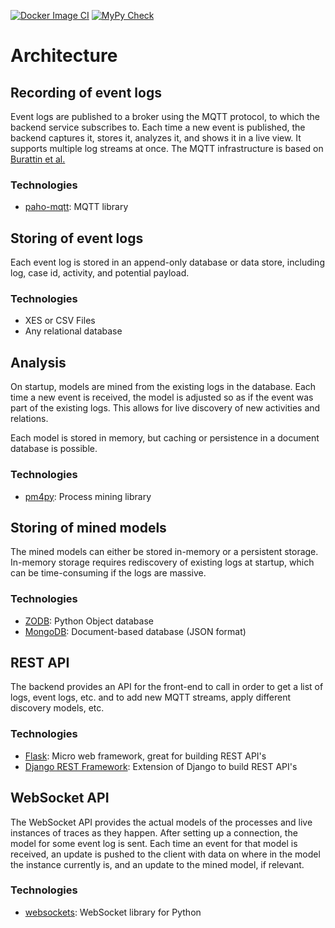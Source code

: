 [![Docker Image CI](https://github.com/Process-Mining-Group-9/backend/actions/workflows/docker-image.yml/badge.svg)](https://github.com/Process-Mining-Group-9/backend/actions/workflows/docker-image.yml)
[![MyPy Check](https://github.com/Process-Mining-Group-9/backend/actions/workflows/mypy.yml/badge.svg)](https://github.com/Process-Mining-Group-9/backend/actions/workflows/mypy.yml)

# Architecture

## Recording of event logs
Event logs are published to a broker using the MQTT protocol, to which the backend service subscribes to. Each time a new event is published, the backend captures it, stores it, analyzes it, and shows it in a live view. It supports multiple log streams at once. The MQTT infrastructure is based on [Burattin et al.](https://orbit.dtu.dk/en/publications/mqtt-xes-real-time-telemetry-for-process-event-data)

### Technologies 
* [paho-mqtt](https://pypi.org/project/paho-mqtt/): MQTT library

## Storing of event logs
Each event log is stored in an append-only database or data store, including log, case id, activity, and potential payload.

### Technologies
* XES or CSV Files
* Any relational database

## Analysis 
On startup, models are mined from the existing logs in the database. Each time a new event is received, the model is adjusted so as if the event was part of the existing logs. This allows for live discovery of new activities and relations.

Each model is stored in memory, but caching or persistence in a document database is possible.

### Technologies
* [pm4py](https://pm4py.fit.fraunhofer.de/): Process mining library

## Storing of mined models
The mined models can either be stored in-memory or a persistent storage. In-memory storage requires rediscovery of existing logs at startup, which can be time-consuming if the logs are massive.

### Technologies
* [ZODB](https://zodb.org/en/latest/): Python Object database
* [MongoDB](https://www.mongodb.com/): Document-based database (JSON format)

## REST API
The backend provides an API for the front-end to call in order to get a list of logs, event logs, etc. and to add new MQTT streams, apply different discovery models, etc.

### Technologies
* [Flask](https://flask.palletsprojects.com/en/2.0.x/): Micro web framework, great for building REST API's
* [Django REST Framework](https://www.django-rest-framework.org/): Extension of Django to build REST API's

## WebSocket API
The WebSocket API provides the actual models of the processes and live instances of traces as they happen. After setting up a connection, the model for some event log is sent. Each time an event for that model is received, an update is pushed to the client with data on where in the model the instance currently is, and an update to the mined model, if relevant.

### Technologies
* [websockets](https://pypi.org/project/websockets/): WebSocket library for Python
